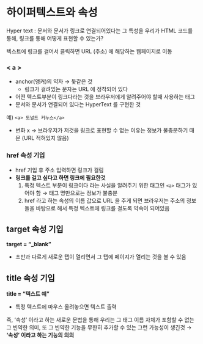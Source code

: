 하이퍼텍스트와 속성
====
Hyper text : 문서와 문서가 링크로 연결되어있다는 그 특성을 우리가 HTML 코드를 통해, 링크를 통해 어떻게 표현할 수 있는가?

텍스트에 링크를 걸어서 클릭하면 URL (주소) 에 해당하는 웹페이지로 이동

### < a >

- anchor(앵커)의 약자 → 돛같은 것
    - 링크가 걸려있는 문자는 URL 에 정착되어 있다
- 어떤 텍스트부분이 링크다라는 것을 브라우저에게 알려주어야 할때 사용하는 태그
- 문서와 문서가 연결되어 있다는 HyperText 를 구현한 것

예) ```<a> 도널드 커누스</a>```

- 변화 x → 브라우저가 저것을 링크로 표현할 수 없는 이유는 정보가 불충분하기 때문 (URL 적혀있지 않음)

### href 속성 기입

- href  기입 후 주소 입력하면 링크가 걸림
- **링크를 걸고 싶다고 하면 링크에 필요한것**
    1. 특정 텍스트 부분이 링크이다 라는 사실을 알려주기 위한 태그인 ```<a>``` 태그가 있어야 함 → 태그 명만으로는 정보가 불충분
    2. href 라고 하는 속성의 이름 값으로 URL 을 주게 되면 브라우저는 주소의 정보들을 바탕으로 해서 특정 텍스트에 링크를 걸도록 약속이 되어있음
## target 속성 기입

**target = “_blank”**

- 초반과 다르게 새로운 탭이 열리면서 그 탭에 페이지가 열리는 것을 볼 수 있음

## title 속성 기입

**title = “텍스트 예”**

- 특정 텍스트에 마우스 올려놓으면 텍스트 출력

즉, ‘속성’ 이라고 하는 새로운 문법을 통해 우리는 그 태그 이름 자체가 포함할 수 없는 그 빈약한 의미, 또 그 빈약한 기능을  무한히 추가할 수 있는 그런 가능성이 생긴것 → **‘속성’ 이라고 하는 기능의 의의**

